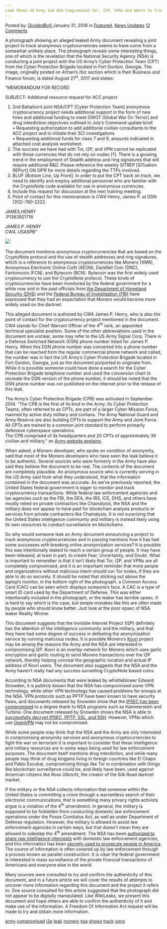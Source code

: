 ```yaml
---
Leak Shows US Army and NSA Compromised Tor, I2P, VPNs and Wants to Track Monero"
---
```

<article class="post-listing post-24621 post type-post status-publish format-standard has-post-thumbnail hentry 
 tag-army tag-compromised tag-i2p tag-leak tag-monero tag-nsa tag-shows  tag-track tag-vpns">
<div class="post-inner">
<span>Posted by: <a href="https://www.deepdotweb.com/author/dividedby0/" title="">DividedBy0 </a></span>
<span>January 31, 2018</span>
<span>in <a href="https://www.deepdotweb.com/category/deepdot-news/" rel="category tag">Featured</a>, <a href="https://www.deepdotweb.com/category/news-updates/" rel="category tag">News Updates</a></span>
<span><a href="https://www.deepdotweb.com/2018/01/31/leak-shows-us-army-nsa-compromised-tor-i2p-vpns-wants-track-monero/#comments">12 Comments</a></span>


<p>A photograph showing an alleged leaked Army document revealing a joint project to track anonymous cryptocurrencies seems to have come from a somewhat unlikely place. The photograph reveals some interesting things, one of which is the revelation that the National Security Agency (NSA) is conducting a joint project with the US Army’s Cyber Protection Team (CPT) from the Cyber Protection Brigade located in Fort Gordon, Georgia. The image, originally posted on 4chan’s /biz section which is their Business and Finance forum, is dated August 21<sup>st</sup>, 2017 and states:</p>
<p>“MEMORANDUM FOR RECORD</p>
<p>SUBJECT: Additional resource request for ACC project</p>
<ol>
<li>2nd Battalion’s joint NSA/CPT [Cyber Protection Team] anonymous cryptocurrency project needs additional support in the form of new hires and additional funding to meet GWOT [Global War On Terror] and drug interdiction objectives outlined in July&#8217;s Command update brief.<br />
    • Requesting authorization to add additional civilian consultants to the ACC project and to initiate their SCI investigations<br />
    • Requesting additional funds for class 7 and 9, amounts indicated in attached cost analysis worksheet.</li>
<li>The success we have had with Tor, I2P, and VPN cannot be replicated with those currencies that do not rely on nodes [?]. There is a growing trend in the employment of Stealth address and ring signatures that will require additional R&amp;D. Please reference the weekly SITREP [SITuation REPort] ON SIPR for more details regarding the TTPs involved.</li>
<li>BLUF [Bottom Line, Up Front]: In order to put the CPT back on track, we need to identify and employ additional personnel who are familiar with the CryptoNote code available for use in anonymous currencies.</li>
<li>Include this request for discussion at the next training meeting.</li>
<li>Point of contact for this memorandum is CW4 Henry, James P. at DSN (312)-780-2222.</li>
</ol>
<p>JAMES,HENRY<br />
    .P1363921716</p>
<p>JAMES P. HENRY<br />
    CW4, USASPB”</p>
<p><img class="wp-image-24627" src="/imgs/2018/01/word-image-52.jpeg" srcset="/imgs/2018/01/word-image-52.jpeg 1616w, /imgs/2018/01/word-image-52-237x300.jpeg 237w, /imgs/2018/01/word-image-52-808x1024.jpeg 808w" sizes="(max-width: 1616px) 100vw, 1616px" /></p>
<p>The document mentions anonymous cryptocurrencies that are based on the CryptoNote protocol and the use of stealth addresses and ring signatures, which is a reference to anonymous cryptocurrencies like Monero (XMR), Anonymous Electronic Online CoiN (AEON), DarkNet Coin (DNC), Fantomcoin (FCN), and Bytecoin (BCN). Bytecoin was the first widely used cryptocurrency to use the CryptoNote protocol. These kinds of cryptocurrencies have been monitored by the federal government for a while now and in the past officials from <a href="https://www.deepdotweb.com/2017/09/20/dhs-says-darknet-criminals-switching-bitcoin-monero/">the Department of Homeland Security (DHS)</a> and the <a href="https://www.deepdotweb.com/2017/02/17/fbi-concerned-criminals-use-monero/">Federal Bureau of Investigation (FBI)</a> have expressed that they had an expectation that Monero would become more widely used on the darknet.</p>
<p>This alleged document is authored by CW4 James P. Henry, who is also the point of contact for the cryptocurrency project mentioned in the document. CW4 stands for Chief Warrant Officer of the 4<sup>th</sup> rank, an appointed technical specialist position. Some of the other abbreviations used in the document are unclear, some may refer to the US Army Signal Corp. There is a Defense Switched Network (DSN) phone number listed for James P. Henry. When this DSN phone number was converted into a phone number that can be reached from the regular commercial phone network and called, the number was in fact the US Army’s Cyber Protection Brigade located in Fort Gordon, Georgia, just as the document purported to originate from. While it is possible someone could have done a search for the Cyber Protection Brigade telephone number and used the conversion chart to recreate the DSN version of the phone number, it should be noted that the DSN phone number was not published on the internet prior to the release of this leak.</p>
<p>The Army’s Cyber Protection Brigade (CPB) was activated in September 2014. “The CPB is the first of its kind in the Army. Its Cyber Protection Teams, often referred to as CPTs, are part of a larger Cyber Mission Force, manned by active duty military and civilians. The Army National Guard and Army Reserve are also building CPTs to support the Army and Joint Force. All CPTs are trained to a common joint standard to perform primarily defensive cyberspace operations.<br />
    The CPB comprised of its headquarters and 20 CPTs of approximately 39 civilian and military,” an <a href="https://www.army.mil/article/133614/army_cyber_protection_brigade_activates_at_fort_gordon">Army website explains</a>.</p>
<p>When asked, a Monero developer, who spoke on condition of anonymity, said that most of the Monero developers who have seen the leak believe it to be authentic. Several sources who were formerly in the Army have also said they believe the document to be real. The contents of the document are completely plausible. An anonymous source who is currently serving in the US Army said from what they understood, that the information contained in the document was accurate. As we’ve previously reported, the United States federal government is eager to monitor and track cryptocurrency transactions. While federal law enforcement agencies and tax agencies such as the FBI, the DEA, the IRS, ICE, DHS, and others have mostly relied on private contractors like Chainalysis, the NSA and the military does not appear to have paid for blockchain analysis products or services from private contractors like Chainalysis. It is not surprising that the United States intelligence community and military is instead likely using its own resources to conduct surveillance on blockchains.</p>
<p>So why would someone leak an Army document announcing a project to track anonymous cryptocurrencies and in passing mentions how it has had some successes with breaking online anonymization services? It is possible this was intentionally leaked to reach a certain group of people. It may have been released, at least in part, to create Fear, Uncertainty, and Doubt. What is important to remember is that it isn’t likely that Tor, I2P, and VPNs are all completely compromised, and it is an important reminder that more people and organizations without malicious intent should run Tor nodes, if they are able to do so securely. It should be noted that sticking out above the laptop’s monitor, in the bottom right of the photograph, a Common Access Card (CAC) can be seen which displays someone’s face. A CAC is a type of smart ID card used by the Department of Defense. This was either intentionally included in the photograph, or the leaker has terrible opsec. It is hard to say which is the case, but simple mistakes like this are often made by people who should know better. Just look at the poor opsec of NSA leaker Reality Winner.</p>
<p>This document suggests that the Invisible Internet Project (I2P) definitely has the attention of the intelligence community and the military, and that they have had some degree of success in defeating the anonymization service by running malicious nodes. It is possible Monero’s <a href="https://getkovri.org/">Kovri</a> project may be among the reasons the Army and the NSA are interested in compromising I2P. Kovri is an overlay-network for Monero which uses garlic encryption and garlic routing to send Monero transactions over the I2P network, thereby helping conceal the geographic location and actual IP address of Kovri users. The document also suggests that the NSA and the Army haven’t really had any success surveilling CryptoNote based coins.</p>
<p>According to NSA documents that were leaked by whistleblower Edward Snowden, it is publicly known that the NSA has compromised some VPN technology, while other VPN technology has caused problems for snoops at the NSA. VPN protocols such as PPTP have been known to have security flaws, and documents released by Snowden show that the <a href="https://arstechnica.com/information-technology/2014/03/nsas-automated-hacking-engine-offers-hands-free-pwning-of-the-world/">IPSEC has been compromised</a> to a degree thank to NSA programs such as Hammerstein and Turbine. One document released by Snowden shows the NSA is able to <a href="https://arstechnica.com/information-technology/2014/03/nsas-automated-hacking-engine-offers-hands-free-pwning-of-the-world/">successfully decrypt IPSEC, PPTP, SSL, and SSH</a>. However, VPNs which use <a href="https://www.deepdotweb.com/2015/09/29/l2tp-vs-openvpn-the-ultimate-battle/">OpenVPN</a> may not be compromised.</p>
<p>While some people may think that the NSA and the Army are only interested in compromising anonymity services and anonymous cryptocurrencies to fight the war on terrorism it is important to consider that these intelligence and military resources are in some ways being used for law enforcement purposes. The document itself mentions drug interdiction, and while many people may think of drug kingpins living in foreign countries like El Chapo and Pablo Escobar, compromising things like Tor in combination with things like blockchain surveillance could be, and likely have been, used against American citizens like Ross Ulbricht, the creator of the Silk Road darknet market.</p>
<p>If the military or the NSA collects information that someone within the United States is committing a crime through a warrantless search of their electronic communications, that is something many privacy rights activists argue is a violation of the 4<sup>th</sup> amendment. In general, the military is supposed to be forbidden from conducting domestic law enforcement operations under the Posse Comitatus Act, as well as under Department of Defense regulation. However, the military is allowed to assist law enforcement agencies in certain ways, but that doesn’t mean they are allowed to sidestep the 4<sup>th</sup> amendment. The NSA has been <a href="https://www.deepdotweb.com/2017/01/30/obama-administration-approves-sharing-of-raw-nsa-intercepts/">authorized to share raw intelligence intercepts</a> with domestic law enforcement agencies, and this information has been <a href="https://www.deepdotweb.com/2017/12/20/classified-documents-show-nsa-secretly-helped-convict-people-us-courts/">secretly used to prosecute people in America</a>. The source of information is often covered up by law enforcement through a process known as parallel construction. It is clear the federal government is interested in mass surveillance of the private financial transactions of Americans and everyone else in the world.</p>
<p>Many sources were consulted to try and confirm the authenticity of this document, and in a future article we will cover the results of attempts to uncover more information regarding this document and the project it refers to. One source consulted for this article suggested that the photograph did not appear to be digitally manipulated. Like WikiLeaks, we present this document and hope others are able to confirm the authenticity of it and make use of the information. A Freedom Of Information Act request will be made to try and obtain more information.</p>
</div>
<a href="https://www.deepdotweb.com/tag/army/" rel="tag">army</a> <a href="https://www.deepdotweb.com/tag/compromised/" rel="tag">compromised</a> <a href="https://www.deepdotweb.com/tag/i2p/" rel="tag">i2p</a> <a href="https://www.deepdotweb.com/tag/leak/" rel="tag">leak</a> <a href="https://www.deepdotweb.com/tag/monero/" rel="tag">monero</a> <a href="https://www.deepdotweb.com/tag/nsa/" rel="tag">nsa</a> <a href="https://www.deepdotweb.com/tag/shows/" rel="tag">shows</a>  <a href="https://www.deepdotweb.com/tag/track/" rel="tag">track</a> <a href="https://www.deepdotweb.com/tag/vpns/" rel="tag">vpns</a></span> <span style="display:none" class="updated">2018-01-31<a href="https://www.deepdotweb.com/author/dividedby0/" title="Posts by DividedBy0" rel="author">DividedBy0</a></strong></div>


